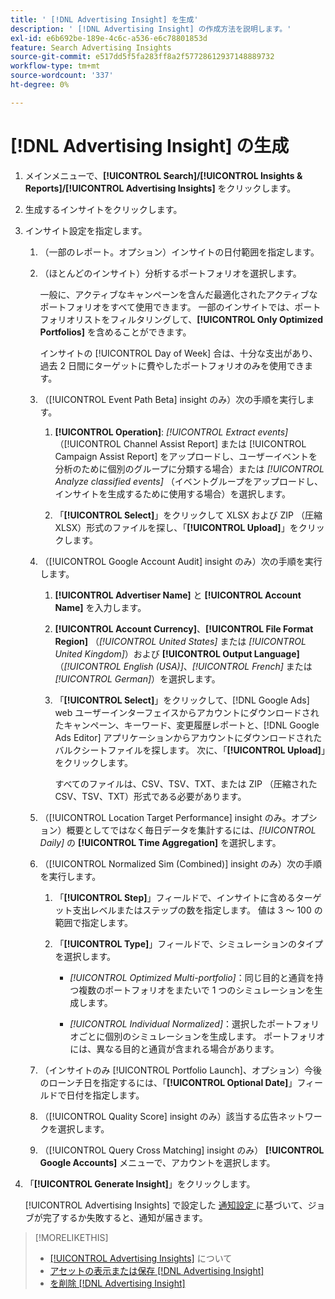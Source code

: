 ```yaml
---
title: ' [!DNL Advertising Insight] を生成'
description: ' [!DNL Advertising Insight] の作成方法を説明します。'
exl-id: e6b692be-189e-4c6c-a536-e6c78801853d
feature: Search Advertising Insights
source-git-commit: e517dd5f5fa283ff8a2f57728612937148889732
workflow-type: tm+mt
source-wordcount: '337'
ht-degree: 0%

---
```


# [!DNL Advertising Insight] の生成

1. メインメニューで、**[!UICONTROL Search]/[!UICONTROL Insights & Reports]/[!UICONTROL Advertising Insights]** をクリックします。

2. 生成するインサイトをクリックします。

3. インサイト設定を指定します。

   1. （一部のレポート。オプション）インサイトの日付範囲を指定します。

   2. （ほとんどのインサイト）分析するポートフォリオを選択します。

      一般に、アクティブなキャンペーンを含んだ最適化されたアクティブなポートフォリオをすべて使用できます。 一部のインサイトでは、ポートフォリオリストをフィルタリングして、**[!UICONTROL Only Optimized Portfolios]** を含めることができます。

      インサイトの [!UICONTROL Day of Week] 合は、十分な支出があり、過去 2 日間にターゲットに費やしたポートフォリオのみを使用できます。

   3. （[!UICONTROL Event Path Beta] insight のみ）次の手順を実行します。

      1. **[!UICONTROL Operation]**: *[!UICONTROL Extract events]* （[!UICONTROL Channel Assist Report] または [!UICONTROL Campaign Assist Report] をアップロードし、ユーザーイベントを分析のために個別のグループに分類する場合）または *[!UICONTROL Analyze classified events]* （イベントグループをアップロードし、インサイトを生成するために使用する場合）を選択します。

      1. 「**[!UICONTROL Select]**」をクリックして XLSX および ZIP （圧縮 XLSX）形式のファイルを探し、「**[!UICONTROL Upload]**」をクリックします。

   4. （[!UICONTROL Google Account Audit] insight のみ）次の手順を実行します。

      1. **[!UICONTROL Advertiser Name]** と **[!UICONTROL Account Name]** を入力します。

      1. **[!UICONTROL Account Currency]**、**[!UICONTROL File Format Region]** （*[!UICONTROL United States]* または *[!UICONTROL United Kingdom]*）および **[!UICONTROL Output Language]** （*[!UICONTROL English (USA)]*、*[!UICONTROL French]* または *[!UICONTROL German]*）を選択します。

      1. 「**[!UICONTROL Select]**」をクリックして、[!DNL Google Ads] web ユーザーインターフェイスからアカウントにダウンロードされたキャンペーン、キーワード、変更履歴レポートと、[!DNL Google Ads Editor] アプリケーションからアカウントにダウンロードされたバルクシートファイルを探します。 次に、「**[!UICONTROL Upload]**」をクリックします。

         すべてのファイルは、CSV、TSV、TXT、または ZIP （圧縮された CSV、TSV、TXT）形式である必要があります。

   5. （[!UICONTROL Location Target Performance] insight のみ。オプション）概要としてではなく毎日データを集計するには、*[!UICONTROL Daily]* の **[!UICONTROL Time Aggregation]** を選択します。

   6. （[!UICONTROL Normalized Sim (Combined)] insight のみ）次の手順を実行します。

      1. 「**[!UICONTROL Step]**」フィールドで、インサイトに含めるターゲット支出レベルまたはステップの数を指定します。 値は 3 ～ 100 の範囲で指定します。

      1. 「**[!UICONTROL Type]**」フィールドで、シミュレーションのタイプを選択します。

         * *[!UICONTROL Optimized Multi-portfolio]*：同じ目的と通貨を持つ複数のポートフォリオをまたいで 1 つのシミュレーションを生成します。

         * *[!UICONTROL Individual Normalized]*：選択したポートフォリオごとに個別のシミュレーションを生成します。 ポートフォリオには、異なる目的と通貨が含まれる場合があります。

   7. （インサイトのみ [!UICONTROL Portfolio Launch]、オプション）今後のローンチ日を指定するには、「**[!UICONTROL Optional Date]**」フィールドで日付を指定します。

   8. （[!UICONTROL Quality Score] insight のみ）該当する広告ネットワークを選択します。

   9. （[!UICONTROL Query Cross Matching] insight のみ） **[!UICONTROL Google Accounts]** メニューで、アカウントを選択します。

4. 「**[!UICONTROL Generate Insight]**」をクリックします。

   [!UICONTROL Advertising Insights] で設定した [ 通知設定 ](/help/search-social-commerce/notifications/notification-edit.md) に基づいて、ジョブが完了するか失敗すると、通知が届きます。

>[!MORELIKETHIS]
>
>* [[!UICONTROL Advertising Insights]](insight-about.md) について
>* [ アセットの表示または保存  [!DNL Advertising Insight]](insight-view-save.md)
>* [ を削除  [!DNL Advertising Insight]](insight-delete.md)
